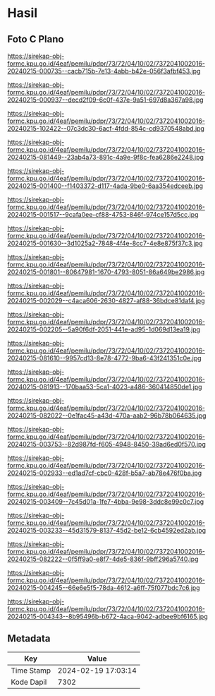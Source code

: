 # Hasil

## Foto C Plano

https://sirekap-obj-formc.kpu.go.id/4eaf/pemilu/pdpr/73/72/04/10/02/7372041002016-20240215-000735--cacb715b-7e13-4abb-b42e-056f3afbf453.jpg

https://sirekap-obj-formc.kpu.go.id/4eaf/pemilu/pdpr/73/72/04/10/02/7372041002016-20240215-000937--decd2f09-6c0f-437e-9a51-697d8a367a98.jpg

https://sirekap-obj-formc.kpu.go.id/4eaf/pemilu/pdpr/73/72/04/10/02/7372041002016-20240215-102422--07c3dc30-6acf-4fdd-854c-cd9370548abd.jpg

https://sirekap-obj-formc.kpu.go.id/4eaf/pemilu/pdpr/73/72/04/10/02/7372041002016-20240215-081449--23ab4a73-891c-4a9e-9f8c-fea6286e2248.jpg

https://sirekap-obj-formc.kpu.go.id/4eaf/pemilu/pdpr/73/72/04/10/02/7372041002016-20240215-001400--f1403372-d117-4ada-9be0-6aa354edceeb.jpg

https://sirekap-obj-formc.kpu.go.id/4eaf/pemilu/pdpr/73/72/04/10/02/7372041002016-20240215-001517--9cafa0ee-cf88-4753-846f-974ce157d5cc.jpg

https://sirekap-obj-formc.kpu.go.id/4eaf/pemilu/pdpr/73/72/04/10/02/7372041002016-20240215-001630--3d1025a2-7848-4f4e-8cc7-4e8e875f37c3.jpg

https://sirekap-obj-formc.kpu.go.id/4eaf/pemilu/pdpr/73/72/04/10/02/7372041002016-20240215-001801--80647981-1670-4793-8051-86a649be2986.jpg

https://sirekap-obj-formc.kpu.go.id/4eaf/pemilu/pdpr/73/72/04/10/02/7372041002016-20240215-002029--c4aca606-2630-4827-af88-36bdce81daf4.jpg

https://sirekap-obj-formc.kpu.go.id/4eaf/pemilu/pdpr/73/72/04/10/02/7372041002016-20240215-002205--5a90f6df-2051-441e-ad95-1d069d13ea19.jpg

https://sirekap-obj-formc.kpu.go.id/4eaf/pemilu/pdpr/73/72/04/10/02/7372041002016-20240215-081610--9957cd13-8e78-4772-9ba6-43f241351c0e.jpg

https://sirekap-obj-formc.kpu.go.id/4eaf/pemilu/pdpr/73/72/04/10/02/7372041002016-20240215-081913--170baa53-5ca1-4023-a486-360414850de1.jpg

https://sirekap-obj-formc.kpu.go.id/4eaf/pemilu/pdpr/73/72/04/10/02/7372041002016-20240215-082022--0e1fac45-a43d-470a-aab2-96b78b064635.jpg

https://sirekap-obj-formc.kpu.go.id/4eaf/pemilu/pdpr/73/72/04/10/02/7372041002016-20240215-003753--82d987fd-f605-4948-8450-39ad6ed0f570.jpg

https://sirekap-obj-formc.kpu.go.id/4eaf/pemilu/pdpr/73/72/04/10/02/7372041002016-20240215-002933--ed1ad7cf-cbc0-428f-b5a7-ab78e476f0ba.jpg

https://sirekap-obj-formc.kpu.go.id/4eaf/pemilu/pdpr/73/72/04/10/02/7372041002016-20240215-003409--7c45d01a-1fe7-4bba-9e98-3ddc8e99c0c7.jpg

https://sirekap-obj-formc.kpu.go.id/4eaf/pemilu/pdpr/73/72/04/10/02/7372041002016-20240215-003233--45d31579-8137-45d2-be12-6cb4592ed2ab.jpg

https://sirekap-obj-formc.kpu.go.id/4eaf/pemilu/pdpr/73/72/04/10/02/7372041002016-20240215-082222--0f5ff9a0-e8f7-4de5-836f-9bff296a5740.jpg

https://sirekap-obj-formc.kpu.go.id/4eaf/pemilu/pdpr/73/72/04/10/02/7372041002016-20240215-004245--66e6e5f5-78da-4612-a6ff-75f077bdc7c6.jpg

https://sirekap-obj-formc.kpu.go.id/4eaf/pemilu/pdpr/73/72/04/10/02/7372041002016-20240215-004343--8b95496b-b672-4aca-9042-adbee9bf6165.jpg


## Metadata

| Key        | Value               |
| ---------- | ------------------- |
| Time Stamp | 2024-02-19 17:03:14 |
| Kode Dapil | 7302                |



